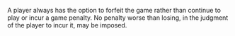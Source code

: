A player always has the option to forfeit the game rather than continue to play
or incur a game penalty. No penalty worse than losing, in the judgment of the
player to incur it, may be imposed.
